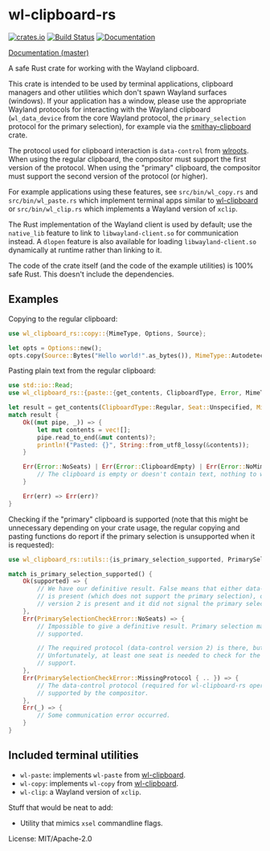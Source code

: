 # wl-clipboard-rs

[![crates.io](https://img.shields.io/crates/v/wl-clipboard-rs.svg)](https://crates.io/crates/wl-clipboard-rs)
[![Build Status](https://travis-ci.com/YaLTeR/wl-clipboard-rs.svg?branch=master)](https://travis-ci.com/YaLTeR/wl-clipboard-rs)
[![Documentation](https://docs.rs/wl-clipboard-rs/badge.svg)](https://docs.rs/wl-clipboard-rs)

[Documentation (master)](https://yalter.github.io/wl-clipboard-rs/wl_clipboard_rs/)

A safe Rust crate for working with the Wayland clipboard.

This crate is intended to be used by terminal applications, clipboard managers and other
utilities which don't spawn Wayland surfaces (windows). If your application has a window,
please use the appropriate Wayland protocols for interacting with the Wayland clipboard
(`wl_data_device` from the core Wayland protocol, the `primary_selection` protocol for the
primary selection), for example via the
[smithay-clipboard](https://crates.io/crates/smithay-clipboard) crate.

The protocol used for clipboard interaction is `data-control` from
[wlroots](https://github.com/swaywm/wlr-protocols). When using the regular clipboard, the
compositor must support the first version of the protocol. When using the "primary" clipboard,
the compositor must support the second version of the protocol (or higher).

For example applications using these features, see `src/bin/wl_copy.rs` and
`src/bin/wl_paste.rs` which implement terminal apps similar to
[wl-clipboard](https://github.com/bugaevc/wl-clipboard) or `src/bin/wl_clip.rs` which
implements a Wayland version of `xclip`.

The Rust implementation of the Wayland client is used by default; use the `native_lib` feature
to link to `libwayland-client.so` for communication instead. A `dlopen` feature is also
available for loading `libwayland-client.so` dynamically at runtime rather than linking to it.

The code of the crate itself (and the code of the example utilities) is 100% safe Rust. This
doesn't include the dependencies.

## Examples

Copying to the regular clipboard:
```rust
use wl_clipboard_rs::copy::{MimeType, Options, Source};

let opts = Options::new();
opts.copy(Source::Bytes("Hello world!".as_bytes()), MimeType::Autodetect)?;
```

Pasting plain text from the regular clipboard:
```rust
use std::io::Read;
use wl_clipboard_rs::{paste::{get_contents, ClipboardType, Error, MimeType, Seat}};

let result = get_contents(ClipboardType::Regular, Seat::Unspecified, MimeType::Text);
match result {
    Ok((mut pipe, _)) => {
        let mut contents = vec![];
        pipe.read_to_end(&mut contents)?;
        println!("Pasted: {}", String::from_utf8_lossy(&contents));
    }

    Err(Error::NoSeats) | Err(Error::ClipboardEmpty) | Err(Error::NoMimeType) => {
        // The clipboard is empty or doesn't contain text, nothing to worry about.
    }

    Err(err) => Err(err)?
}
```

Checking if the "primary" clipboard is supported (note that this might be unnecessary depending
on your crate usage, the regular copying and pasting functions do report if the primary
selection is unsupported when it is requested):

```rust
use wl_clipboard_rs::utils::{is_primary_selection_supported, PrimarySelectionCheckError};

match is_primary_selection_supported() {
    Ok(supported) => {
        // We have our definitive result. False means that either data-control version 1
        // is present (which does not support the primary selection), or that data-control
        // version 2 is present and it did not signal the primary selection support.
    },
    Err(PrimarySelectionCheckError::NoSeats) => {
        // Impossible to give a definitive result. Primary selection may or may not be
        // supported.

        // The required protocol (data-control version 2) is there, but there are no seats.
        // Unfortunately, at least one seat is needed to check for the primary clipboard
        // support.
    },
    Err(PrimarySelectionCheckError::MissingProtocol { .. }) => {
        // The data-control protocol (required for wl-clipboard-rs operation) is not
        // supported by the compositor.
    },
    Err(_) => {
        // Some communication error occurred.
    }
}
```

## Included terminal utilities

- `wl-paste`: implements `wl-paste` from
  [wl-clipboard](https://github.com/bugaevc/wl-clipboard).
- `wl-copy`: implements `wl-copy` from [wl-clipboard](https://github.com/bugaevc/wl-clipboard).
- `wl-clip`: a Wayland version of `xclip`.

Stuff that would be neat to add:
- Utility that mimics `xsel` commandline flags.

License: MIT/Apache-2.0

